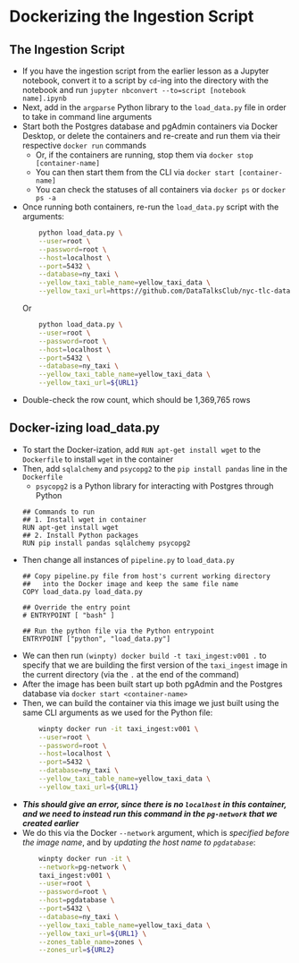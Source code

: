 # Dockerizing the Ingestion Script


## The Ingestion Script
- If you have the ingestion script from the earlier lesson as a Jupyter notebook, convert it to a script by `cd`-ing into the directory with the notebook and run `jupyter nbconvert --to=script [notebook name].ipynb`
- Next, add in the `argparse` Python library to the `load_data.py` file in order to take in command line arguments
- Start both the Postgres database and pgAdmin containers via Docker Desktop, or delete the containers and re-create and run them via their respective `docker run` commands
    - Or, if the containers are running, stop them via `docker stop [container-name]`
    - You can then start them from the CLI via `docker start [container-name]`
    - You can check the statuses of all containers via `docker ps` or `docker ps -a`
- Once running both containers, re-run the `load_data.py` script with the arguments:
    ```bash
        python load_data.py \
        --user=root \
        --password=root \
        --host=localhost \
        --port=5432 \
        --database=ny_taxi \
        --yellow_taxi_table_name=yellow_taxi_data \
        --yellow_taxi_url=https://github.com/DataTalksClub/nyc-tlc-data/releases/download/yellow/yellow_tripdata_2021-01.csv.gz
    ```
    Or
    ```bash
        python load_data.py \
        --user=root \
        --password=root \
        --host=localhost \
        --port=5432 \
        --database=ny_taxi \
        --yellow_taxi_table_name=yellow_taxi_data \
        --yellow_taxi_url=${URL1}
    ```
- Double-check the row count, which should be 1,369,765 rows


## Docker-izing load_data.py
- To start the Docker-ization, add `RUN apt-get install wget` to the `Dockerfile` to install `wget` in the container
- Then, add `sqlalchemy` and `psycopg2` to the `pip install pandas` line in the `Dockerfile`
    - `psycopg2` is a Python library for interacting with Postgres through Python
    ```YML
    ## Commands to run
    ## 1. Install wget in container
    RUN apt-get install wget
    ## 2. Install Python packages
    RUN pip install pandas sqlalchemy psycopg2
    ```    
- Then change all instances of `pipeline.py` to `load_data.py`
    ```YML
    ## Copy pipeline.py file from host's current working directory
    ##   into the Docker image and keep the same file name
    COPY load_data.py load_data.py

    ## Override the entry point
    # ENTRYPOINT [ "bash" ]

    ## Run the python file via the Python entrypoint
    ENTRYPOINT ["python", "load_data.py"]
    ```
- We can then run `(winpty) docker build -t taxi_ingest:v001 .` to specify that we are building the first version of the `taxi_ingest` image in the current directory (via the `.` at the end of the command)
- After the image has been built start up both pgAdmin and the Postgres database via `docker start <container-name>`
- Then, we can build the container via this image we just built using the same CLI arguments as we used for the Python file:
    ```bash
        winpty docker run -it taxi_ingest:v001 \
        --user=root \
        --password=root \
        --host=localhost \
        --port=5432 \
        --database=ny_taxi \
        --yellow_taxi_table_name=yellow_taxi_data \
        --yellow_taxi_url=${URL1}
    ```
- ***This should give an error, since there is no `localhost` in this container, and we need to instead run this command in the `pg-network` that we created earlier***
- We do this via the Docker `--network` argument, which is *specified before the image name*, and by *updating the host name to `pgdatabase`*:
    ```bash
        winpty docker run -it \
        --network=pg-network \
        taxi_ingest:v001 \
        --user=root \
        --password=root \
        --host=pgdatabase \
        --port=5432 \
        --database=ny_taxi \
        --yellow_taxi_table_name=yellow_taxi_data \
        --yellow_taxi_url=${URL1} \
        --zones_table_name=zones \
        --zones_url=${URL2}
    ```
